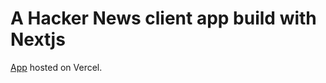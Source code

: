 # A Hacker News client app build with Nextjs

[App](https://hacker-news-client-coral.vercel.app/) hosted on Vercel.